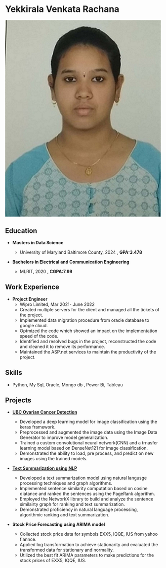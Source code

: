 # Yekkirala Venkata Rachana

![Headshot](headshot.jpg) 

## Education

- **Masters in Data Science**
  - University of Maryland Baltimore County, 2024 , **GPA:3.478**

- **Bachelors in Electrical and Communication Engineering**
  - MLRIT, 2020 , **CGPA:7.99**

## Work Experience

- **Project Engineer**
  - Wipro Limited, Mar 2021- June 2022 
  -  Created multiple servers for the client and managed all the tickets of the project. 
  -  Implemented data migration procedure from oracle database to google cloud. 
  -  Optmized the code which showed an impact on the implementation speed of the code. 
  -  Identified and resolved bugs in the project, reconstructed the code and cleaned it to remove its performance.
  -  Maintained the ASP.net services to maintain the productivity of the project.

## Skills

- Python, My Sql, Oracle, Mongo db , Power Bi, Tableau

## Projects

- [**UBC Ovarian Cancer Detection**](https://github.com/RachanaYekkirala18/Project/tree/main/Ubc_Ovarian_Cancer)
   - Developed a deep learning model for image classification using the keras framework.
   - Preprocessed and augmented the image data using the Image Data Generator to improve model generalization.
   - Trained a custom convolutional neural network(CNN) and a trnasfer learning model based on DenseNet121 for image classification.
   - Demonstrated the ability to load, pre process, and predict on new images using the trained models.

- [**Text Summarization using NLP**](https://github.com/RachanaYekkirala18/Project/tree/main/Text%20Summarizer)
   - Developed a text summarization model using natural langusge processing techniques and graph algorithms.
   - Implemented sentence similarity computation based on cosine diatance and ranked the sentences using the PageRank algorithm.
   - Employed the NetworkX library to build and analyze the sentence similairty graph for ranking and text summarization.
   - Demonstrated proficiency in natural language processing, algorithmic ranking and text summarization.

- **Stock Price Forecasting using ARIMA model**
   - Collected stock price data for symbols EXX5, IQQE, IUS from yahoo fiannce.
   - Applied log transformation to achieve stationarity and evaluated the transformed data for stationary and normality.
    - Utilized the best fit ARIMA parameters to make predictions for the stock prices of EXX5, IQQE, IUS.


